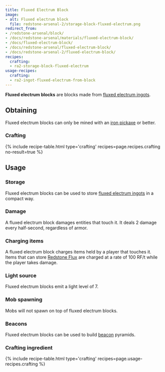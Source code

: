 ```yaml
---
title: Fluxed Electrum Block
image:
- alt: Fluxed electrum block
  file: redstone-arsenal-2/storage-block-fluxed-electrum.png
redirect_from:
- /redstone-arsenal/block/
- /docs/redstone-arsenal/materials/fluxed-electrum-block/
- /docs/fluxed-electrum-block/
- /docs/redstone-arsenal/fluxed-electrum-block/
- /docs/redstone-arsenal-2/fluxed-electrum-block/
recipes:
  crafting:
  - ra2-storage-block-fluxed-electrum
usage-recipes:
  crafting:
  - ra2-ingot-fluxed-electrum-from-block
---
```


**Fluxed electrum blocks** are blocks made from [fluxed electrum
ingots](/docs/1.12/redstone-arsenal-2/fluxed-electrum-ingot/).


Obtaining
---------

Fluxed electrum blocks can only be mined with an [iron
pickaxe](https://minecraft.gamepedia.com/Pickaxe) or better.

### Crafting
{% include recipe-table.html type='crafting' recipes=page.recipes.crafting no-result=true %}


Usage
-----

### Storage
Fluxed electrum blocks can be used to store [fluxed electrum
ingots](/docs/1.12/redstone-arsenal-2/fluxed-electrum-ingot/) in a compact way.

### Damage
A fluxed electrum block damages entities that touch it. It deals 2 damage every
half-second, regardless of armor.

### Charging items
A fluxed electrum block charges items held by a player that touches it. Items
that can store [Redstone Flux](/docs/redstone-flux/) are charged at a rate of
100 RF/t while the player takes damage.

### Light source
Fluxed electrum blocks emit a light level of 7.

### Mob spawning
Mobs will not spawn on top of fluxed electrum blocks.

### Beacons
Fluxed electrum blocks can be used to build
[beacon](https://minecraft.gamepedia.com/Beacon) pyramids.

### Crafting ingredient
{% include recipe-table.html type='crafting' recipes=page.usage-recipes.crafting %}

